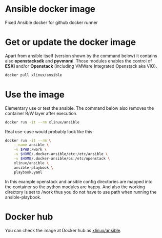 # Ansible docker image

Fixed Ansible docker for github docker runner

# Get or update the docker image

Apart from ansible itself (version shown by the command below) it contains also
**openstacksdk** and **pyvmomi**. Those modules enables the control of
**ESXi** and/or **Openstack** (including VMWare Integrated Openstack aka VIO).

```bash
docker pull xlinux/ansible
```

# Use the image

Elementary use or test the ansible. The command below also removes the container R/W layer after execution.

```bash
docker run -it --rm xlinux/ansible
```

Real use-case would probably look like this:

```bash
docker run -it --rm \
    --name ansible \
    -v $PWD:/work \
    -v $HOME/.docker-ansible/etc:/etc/ansible \
    -v $HOME/.docker-ansible/os:/etc/openstack \
    xlinux/ansible \
    ansible-playbook \
    playbook.yaml
```

In this example openstack and ansible config directories are mapped into the container so the python modules are happy.
And also the working directory is set to /work thus you do not have to use path when running the ansible-playbook.

# Docker hub

You can check the image at Docker hub as [xlinux/ansible](https://hub.docker.com/r/xlinux/ansible).

